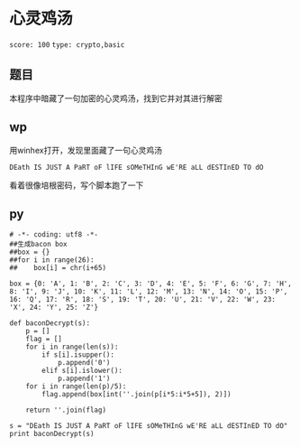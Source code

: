 # 心灵鸡汤
`score: 100` `type: crypto,basic`
## 题目
本程序中暗藏了一句加密的心灵鸡汤，找到它并对其进行解密
## wp
用winhex打开，发现里面藏了一句心灵鸡汤

`DEath IS JUST A PaRT oF lIFE sOMeTHInG wE'RE aLL dESTInED TO dO`

看着很像培根密码，写个脚本跑了一下

## py
```
# -*- coding: utf8 -*-
##生成bacon box
##box = {}
##for i in range(26):
##    box[i] = chr(i+65)

box = {0: 'A', 1: 'B', 2: 'C', 3: 'D', 4: 'E', 5: 'F', 6: 'G', 7: 'H', 8: 'I', 9: 'J', 10: 'K', 11: 'L', 12: 'M', 13: 'N', 14: 'O', 15: 'P', 16: 'Q', 17: 'R', 18: 'S', 19: 'T', 20: 'U', 21: 'V', 22: 'W', 23: 'X', 24: 'Y', 25: 'Z'}

def baconDecrypt(s):
    p = []
    flag = []
    for i in range(len(s)):
        if s[i].isupper():
            p.append('0')
        elif s[i].islower():
            p.append('1')
    for i in range(len(p)/5):
        flag.append(box[int(''.join(p[i*5:i*5+5]), 2)])

    return ''.join(flag)

s = "DEath IS JUST A PaRT oF lIFE sOMeTHInG wE'RE aLL dESTInED TO dO"
print baconDecrypt(s)
```
